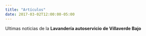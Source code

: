 ```yaml
---
title: "Artículos"
date: 2017-03-02T12:00:00-05:00
---
```


Ultimas noticias de la **Lavandería autoservicio de Villaverde Bajo**
